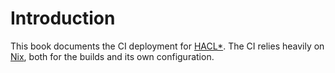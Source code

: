 # Introduction

This book documents the CI deployment for
[HACL*](https://github.com/hacl-star/hacl-star). The CI relies heavily on
[Nix](https://nixos.org/), both for the builds and its own configuration.
